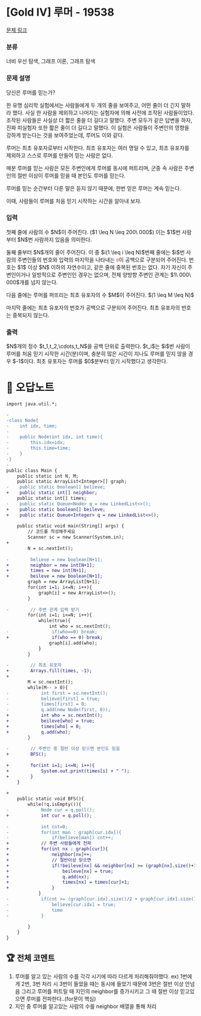 # [Gold IV] 루머 - 19538 

[문제 링크](https://www.acmicpc.net/problem/19538) 

### 분류

너비 우선 탐색, 그래프 이론, 그래프 탐색

### 문제 설명

<p>당신은 루머를 믿는가?</p>

<p>한 유명 심리학 실험에서는 사람들에게 두 개의 줄을 보여주고, 어떤 줄이 더 긴지 말하라 했다. 사실 한 사람을 제외하고 나머지는 실험자에 의해 사전에 조작된 사람들이었다. 조작된 사람들은 사실상 더 짧은 줄을 더 길다고 말했다. 주변 모두가 같은 답변을 하자, 진짜 피실험자 또한 짧은 줄이 더 길다고 말했다. 이 실험은 사람들이 주변인의 영향을 강하게 받는다는 것을 보여주었는데, 루머도 이와 같다.</p>

<p>루머는 최초 유포자로부터 시작한다. 최초 유포자는 여러 명일 수 있고, 최초 유포자를 제외하고 스스로 루머를 만들어 믿는 사람은 없다.</p>

<p>매분 루머를 믿는 사람은 모든 주변인에게 루머를 동시에 퍼트리며, 군중 속 사람은 주변인의 절반 이상이 루머를 믿을 때 본인도 루머를 믿는다.</p>

<p>루머를 믿는 순간부터 다른 말은 듣지 않기 때문에, 한번 믿은 루머는 계속 믿는다.</p>

<p>이때, 사람들이 루머를 처음 믿기 시작하는 시간을 알아내 보자.</p>

### 입력 

 <p>첫째 줄에 사람의 수 $N$이 주어진다. ($1 \leq N \leq 200\ 000$) 이는 $1$번 사람부터 $N$번 사람까지 있음을 의미한다.</p>

<p>둘째 줄부터 $N$개의 줄이 주어진다. 이 중 $i(1 \leq i \leq N)$번째 줄에는 $i$번 사람의 주변인들의 번호와 입력의 마지막을 나타내는 <span style="color:#e74c3c;"><code>0</code></span>이 공백으로 구분되어 주어진다. 번호는 $1$ 이상 $N$ 이하의 자연수이고, 같은 줄에 중복된 번호는 없다. 자기 자신이 주변인이거나 일방적으로 주변인인 경우는 없으며, 전체 양방향 주변인 관계는 $1\ 000\ 000$개를 넘지 않는다.</p>

<p>다음 줄에는 루머를 퍼뜨리는 최초 유포자의 수 $M$이 주어진다. $(1 \leq M \leq N)$</p>

<p>마지막 줄에는 최초 유포자의 번호가 공백으로 구분되어 주어진다. 최초 유포자의 번호는 중복되지 않는다.</p>

### 출력 

 <p>$N$개의 정수 $t_1,t_2,\cdots,t_N$을 공백 단위로 출력한다. $t_i$는 $i$번 사람이 루머를 처음 믿기 시작한 시간(분)이며, 충분히 많은 시간이 지나도 루머를 믿지 않을 경우 $-1$이다. 최초 유포자는 루머를 $0$분부터 믿기 시작했다고 생각한다.</p>



#  🚀  오답노트 

```diff
import java.util.*;

-
-class Node{
-    int idx, time;
-    
-    public Node(int idx, int time){
-        this.idx=idx;
-        this.time=time;
-    }
-}
-
public class Main {
    public static int N, M;
    public static ArrayList<Integer>[] graph;
-    public static boolean[] believe;
+    public static int[] neighbor;
    public static int[] times;
-    public static Queue<Node> q = new LinkedList<>();
+    public static boolean[] beileve;
+    public static Queue<Integer> q = new LinkedList<>();
    
    public static void main(String[] args) {
        // 코드를 작성해주세요
        Scanner sc = new Scanner(System.in);
+        
        N = sc.nextInt();
        
-        believe = new boolean[N+1];
+        neighbor = new int[N+1];
+        times = new int[N+1];
+        beileve = new boolean[N+1];
        graph = new ArrayList[N+1];
        for(int i=1; i<=N; i++){
            graph[i] = new ArrayList<>();
        }
        
-        // 주변 관계 입력 받기
        for(int i=1; i<=N; i++){
            while(true){
                int who = sc.nextInt();
-                if(who==0) break;
+                if(who == 0) break;
                graph[i].add(who);
            }
        }
        
-        // 최초 유포자
+        Arrays.fill(times, -1);
+        
        M = sc.nextInt();
        while(M-- > 0){
-            int first = sc.nextInt();
-            believe[first] = true;
-            times[first] = 0;
-            q.add(new Node(first, 0));
+            int who = sc.nextInt();
+            beileve[who] = true;
+            times[who] = 0;
+            q.add(who);
        }
        
-        // 주변인 중 절반 이상 믿으면 본인도 믿음
+        BFS();
        
+        for(int i=1; i<=N; i++){
+            System.out.print(times[i] + " ");
+        }
    }
    
+    
    public static void BFS(){
        while(!q.isEmpty()){
-            Node cur = q.poll();
+            int cur = q.poll();
            
-            int cnt=0;
-            for(int man : graph[cur.idx]){
-                if(believe[man]) cnt++;
+            // 주변 사람들에게 전파
+            for(int nx : graph[cur]){
+                neighbor[nx]++;
+                // 절반이상 믿으면 
+                if(!beileve[nx] && neighbor[nx] >= (graph[nx].size()+1) / 2){
+                    beileve[nx] = true;
+                    q.add(nx);
+                    times[nx] = times[cur]+1;
+                }
            }
-            if(cnt >= (graph[cur.idx].size()/2 + graph[cur.idx].size()%2)){
-                believe[cur.idx] = true;
-                time
-            }
            
        }
    }
}

```


 ## 🏆 전체 코멘트 

1. 루머를 알고 있는 사람의 수를 각각 시기에 따라 다르게 처리해줘야했다.
ex) 1번에게 2번, 3번 처리 시 3번이 들었을 때는 동시에 들었기 때문에 3번은 절반 이상 안넘음
그리고 루머를 퍼트릴 때 지인의 neighbor를 증가시키고 그 때 절반 이상 믿고있으면 루머를 전파한다..(for문이 핵심)
2. 지인 중 루머를 알고있는 사람의 수를 neighbor 배열을 통해 처리
